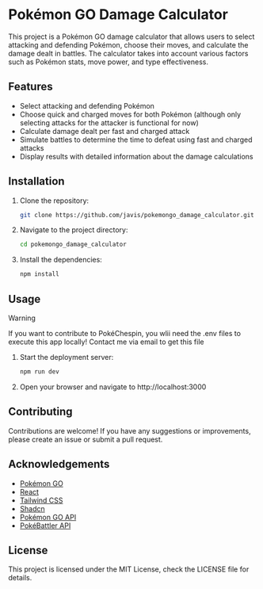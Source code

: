 
# Pokémon GO Damage Calculator

This project is a Pokémon GO damage calculator that allows users to select attacking and defending Pokémon, choose their moves, and calculate the damage dealt in battles. The calculator takes into account various factors such as Pokémon stats, move power, and type effectiveness.

## Features

- Select attacking and defending Pokémon
- Choose quick and charged moves for both Pokémon (although only selecting attacks for the attacker is functional for now)
- Calculate damage dealt per fast and charged attack
- Simulate battles to determine the time to defeat using fast and charged attacks
- Display results with detailed information about the damage calculations

## Installation

1. Clone the repository:
   ```bash
   git clone https://github.com/javis/pokemongo_damage_calculator.git
   ```

2. Navigate to the project directory:
    ```bash
    cd pokemongo_damage_calculator
    ```
3. Install the dependencies:
    ```bash
    npm install
    ```

## Usage

> [!WARNING]
> If you want to contribute to PokéChespin, you wlii need the .env files to execute this app locally! Contact me via email to get this file

1. Start the deployment server:
    ```bash
    npm run dev
    ```

2. Open your browser and navigate to http://localhost:3000

## Contributing
Contributions are welcome! If you have any suggestions or improvements, please create an issue or submit a pull request.


    
## Acknowledgements

 - [Pokémon GO](https://pokemongolive.com/)
 - [React](https://reactjs.org/)
 - [Tailwind CSS](https://tailwindcss.com/)
 - [Shadcn](https://ui.shadcn.com)
 - [Pokémon GO API](https://pokemon-go-api.github.io/pokemon-go-api/)
 - [PokéBattler API](https://www.pokebattler.com)

## License

This project is licensed under the MIT License, check the LICENSE file for details.

